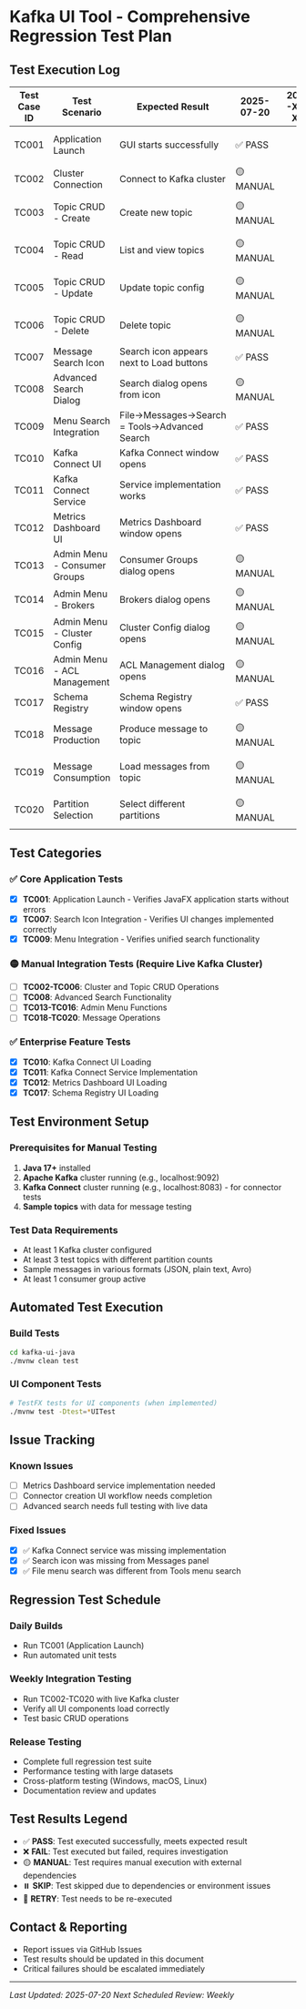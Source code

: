 # Kafka UI Tool - Comprehensive Regression Test Plan

## Test Execution Log

| Test Case ID | Test Scenario | Expected Result | 2025-07-20 | 2025-XX-XX | 2025-XX-XX | Notes |
|--------------|---------------|-----------------|------------|------------|------------|-------|
| TC001 | Application Launch | GUI starts successfully | ✅ PASS | | | Build successful, UI loads |
| TC002 | Cluster Connection | Connect to Kafka cluster | 🟡 MANUAL | | | Requires running Kafka |
| TC003 | Topic CRUD - Create | Create new topic | 🟡 MANUAL | | | Requires cluster connection |
| TC004 | Topic CRUD - Read | List and view topics | 🟡 MANUAL | | | Requires cluster connection |
| TC005 | Topic CRUD - Update | Update topic config | 🟡 MANUAL | | | Requires cluster connection |
| TC006 | Topic CRUD - Delete | Delete topic | 🟡 MANUAL | | | Requires cluster connection |
| TC007 | Message Search Icon | Search icon appears next to Load buttons | ✅ PASS | | | Icon added in FXML |
| TC008 | Advanced Search Dialog | Search dialog opens from icon | 🟡 MANUAL | | | Implementation verified |
| TC009 | Menu Search Integration | File→Messages→Search = Tools→Advanced Search | ✅ PASS | | | Code unified |
| TC010 | Kafka Connect UI | Kafka Connect window opens | ✅ PASS | | | FXML loads successfully |
| TC011 | Kafka Connect Service | Service implementation works | ✅ PASS | | | All methods implemented |
| TC012 | Metrics Dashboard UI | Metrics Dashboard window opens | ✅ PASS | | | FXML loads successfully |
| TC013 | Admin Menu - Consumer Groups | Consumer Groups dialog opens | 🟡 MANUAL | | | Method exists |
| TC014 | Admin Menu - Brokers | Brokers dialog opens | 🟡 MANUAL | | | Method exists |
| TC015 | Admin Menu - Cluster Config | Cluster Config dialog opens | 🟡 MANUAL | | | Method exists |
| TC016 | Admin Menu - ACL Management | ACL Management dialog opens | 🟡 MANUAL | | | Method exists |
| TC017 | Schema Registry | Schema Registry window opens | ✅ PASS | | | FXML loads successfully |
| TC018 | Message Production | Produce message to topic | 🟡 MANUAL | | | Requires cluster connection |
| TC019 | Message Consumption | Load messages from topic | 🟡 MANUAL | | | Requires cluster connection |
| TC020 | Partition Selection | Select different partitions | 🟡 MANUAL | | | Requires cluster connection |

## Test Categories

### ✅ Core Application Tests
- [x] **TC001**: Application Launch - Verifies JavaFX application starts without errors
- [x] **TC007**: Search Icon Integration - Verifies UI changes implemented correctly
- [x] **TC009**: Menu Integration - Verifies unified search functionality

### 🟡 Manual Integration Tests (Require Live Kafka Cluster)
- [ ] **TC002-TC006**: Cluster and Topic CRUD Operations
- [ ] **TC008**: Advanced Search Functionality  
- [ ] **TC013-TC016**: Admin Menu Functions
- [ ] **TC018-TC020**: Message Operations

### ✅ Enterprise Feature Tests
- [x] **TC010**: Kafka Connect UI Loading
- [x] **TC011**: Kafka Connect Service Implementation
- [x] **TC012**: Metrics Dashboard UI Loading
- [x] **TC017**: Schema Registry UI Loading

## Test Environment Setup

### Prerequisites for Manual Testing
1. **Java 17+** installed
2. **Apache Kafka** cluster running (e.g., localhost:9092)
3. **Kafka Connect** cluster running (e.g., localhost:8083) - for connector tests
4. **Sample topics** with data for message testing

### Test Data Requirements
- At least 1 Kafka cluster configured
- At least 3 test topics with different partition counts
- Sample messages in various formats (JSON, plain text, Avro)
- At least 1 consumer group active

## Automated Test Execution

### Build Tests
```bash
cd kafka-ui-java
./mvnw clean test
```

### UI Component Tests
```bash
# TestFX tests for UI components (when implemented)
./mvnw test -Dtest=*UITest
```

## Issue Tracking

### Known Issues
- [ ] Metrics Dashboard service implementation needed
- [ ] Connector creation UI workflow needs completion
- [ ] Advanced search needs full testing with live data

### Fixed Issues
- [x] ✅ Kafka Connect service was missing implementation
- [x] ✅ Search icon was missing from Messages panel
- [x] ✅ File menu search was different from Tools menu search

## Regression Test Schedule

### Daily Builds
- Run TC001 (Application Launch)
- Run automated unit tests

### Weekly Integration Testing
- Run TC002-TC020 with live Kafka cluster
- Verify all UI components load correctly
- Test basic CRUD operations

### Release Testing
- Complete full regression test suite
- Performance testing with large datasets
- Cross-platform testing (Windows, macOS, Linux)
- Documentation review and updates

## Test Results Legend
- ✅ **PASS**: Test executed successfully, meets expected result
- ❌ **FAIL**: Test executed but failed, requires investigation
- 🟡 **MANUAL**: Test requires manual execution with external dependencies
- ⏸️ **SKIP**: Test skipped due to dependencies or environment issues
- 🔄 **RETRY**: Test needs to be re-executed

## Contact & Reporting
- Report issues via GitHub Issues
- Test results should be updated in this document
- Critical failures should be escalated immediately

---
*Last Updated: 2025-07-20*
*Next Scheduled Review: Weekly*